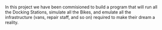 In this project we have been commisioned to build a program that will run all the Docking Stations, simulate all the Bikes, and emulate all the infrastructure (vans, repair staff, and so on) required to make their dream a reality.
